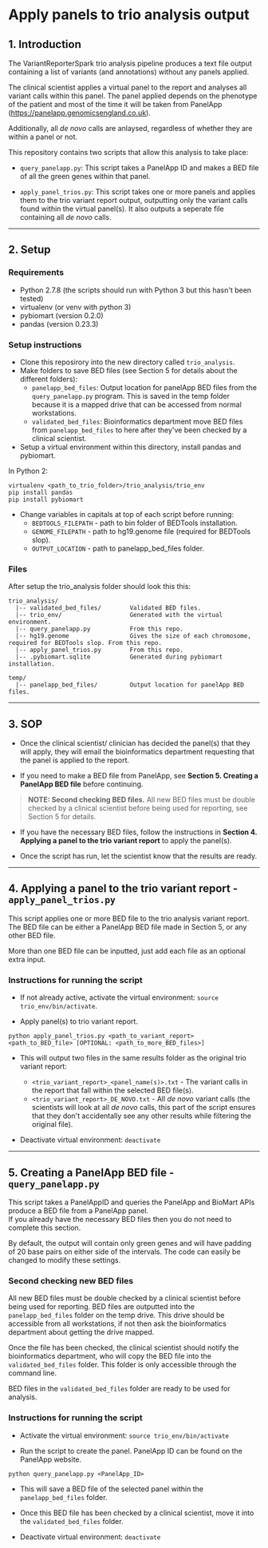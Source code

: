 # Apply panels to trio analysis output

## 1. Introduction

The VariantReporterSpark trio analysis pipeline produces a text file output containing a list of variants (and annotations) without any panels applied.

The clinical scientist applies a virtual panel to the report and analyses all variant calls within this panel.
The panel applied depends on the phenotype of the patient and most of the time it will be taken from PanelApp (https://panelapp.genomicsengland.co.uk).

Additionally, all *de novo* calls are anlaysed, regardless of whether they are within a panel or not.

This repository contains two scripts that allow this analysis to take place:

- `query_panelapp.py`: This script takes a PanelApp ID and makes a BED file of all the green genes within that panel.

- `apply_panel_trios.py`: This script takes one or more panels and applies them to the trio variant report output, outputting only the variant calls found within the virtual panel(s). 
It also outputs a seperate file containing all *de novo* calls.

---

## 2. Setup

### Requirements  

- Python 2.7.8 (the scripts should run with Python 3 but this hasn't been tested)
- virtualenv (or venv with python 3)
- pybiomart (version 0.2.0)
- pandas (version 0.23.3)

### Setup instructions

- Clone this reposirory into the new directory called `trio_analysis`.
- Make folders to save BED files (see Section 5 for details about the different folders):
  - `panelapp_bed_files`: Output location for panelApp BED files from the `query_panelapp.py` program. 
  This is saved in the temp folder because it is a mapped drive that can be accessed from normal workstations. 
  - `validated_bed_files`: Bioinformatics department move BED files from `panelapp_bed_files` to here after they've been checked by a clinical scientist.
- Setup a virtual environment within this directory, install pandas and pybiomart.

In Python 2:

```
virtualenv <path_to_trio_folder>/trio_analysis/trio_env
pip install pandas
pip install pybiomart
```

- Change variables in capitals at top of each script before running:
  - `BEDTOOLS_FILEPATH` - path to bin folder of BEDTools installation.
  - `GENOME_FILEPATH` - path to hg19.genome file (required for BEDTools slop).
  - `OUTPUT_LOCATION` - path to panelapp_bed_files folder.

### Files

After setup the trio_analysis folder should look this this:  

```
trio_analysis/
  |-- validated_bed_files/        Validated BED files.
  |-- trio_env/                   Generated with the virtual environment.
  |-- query_panelapp.py           From this repo.
  |-- hg19.genome                 Gives the size of each chromosome, required for BEDTools slop. From this repo.
  |-- apply_panel_trios.py        From this repo.
  |-- .pybiomart.sqlite           Generated during pybiomart installation.

temp/
  |-- panelapp_bed_files/         Output location for panelApp BED files.
```

---

## 3. SOP

- Once the clinical scientist/ clinician has decided the panel(s) that they will apply, they will email the bioinformatics department requesting that the panel is applied to the report.

- If you need to make a BED file from PanelApp, see **Section 5. Creating a PanelApp BED file** before continuing.

> **NOTE: Second checking BED files.** All new BED files must be double checked by a clinical scientist before being used for reporting, see Section 5 for details.

- If you have the necessary BED files, follow the instructions in **Section 4. Applying a panel to the trio variant report** to apply the panel(s).

- Once the script has run, let the scientist know that the results are ready.

---

## 4. Applying a panel to the trio variant report - `apply_panel_trios.py`  

This script applies one or more BED file to the trio analysis variant report.  
The BED file can be either a PanelApp BED file made in Section 5, or any other BED file. 

More than one BED file can be inputted, just add each file as an optional extra input.  

### Instructions for running the script

- If not already active, activate the virtual environment: `source trio_env/bin/activate`.

- Apply panel(s) to trio variant report. 

`python apply_panel_trios.py <path_to_variant_report> <path_to_BED_file> [OPTIONAL: <path_to_more_BED_files>]`

- This will output two files in the same results folder as the original trio variant report:
  - `<trio_variant_report>_<panel_name(s)>.txt` - The variant calls in the report that fall within the selected BED file(s).
  - `<trio_variant_report>_DE_NOVO.txt` - All *de novo* variant calls (the scientists will look at all *de novo* calls, this part of the script ensures that they don't accidentally see any other results while filtering the original file).

- Deactivate virtual environment: `deactivate`

---

## 5. Creating a PanelApp BED file - `query_panelapp.py`  

This script takes a PanelAppID and queries the PanelApp and BioMart APIs produce a BED file from a PanelApp panel.  
If you already have the necessary BED files then you do not need to complete this section.

By default, the output will contain only green genes and will have padding of 20 base pairs on either side of the intervals.
The code can easily be changed to modify these settings.  

### Second checking new BED files

All new BED files must be double checked by a clinical scientist before being used for reporting. 
BED files are outputted into the `panelapp_bed_files` folder on  the temp drive.
This drive should be accessible from all workstations, if not then ask the bioinformatics department about getting the drive mapped.

Once the file has been checked, the clinical scientist should notify the bioinformatics department, who will copy the BED file into the `validated_bed_files` folder.
This folder is only accessible through the command line.

BED files in the `validated_bed_files` folder are ready to be used for analysis.

### Instructions for running the script

- Activate the virtual environment: `source trio_env/bin/activate`

- Run the script to create the panel. PanelApp ID can be found on the PanelApp website.  

`python query_panelapp.py <PanelApp_ID>`

- This will save a BED file of the selected panel within the `panelapp_bed_files` folder.

- Once this BED file has been checked by a clinical scientist, move it into the `validated_bed_files` folder.

- Deactivate virtual environment: `deactivate`
